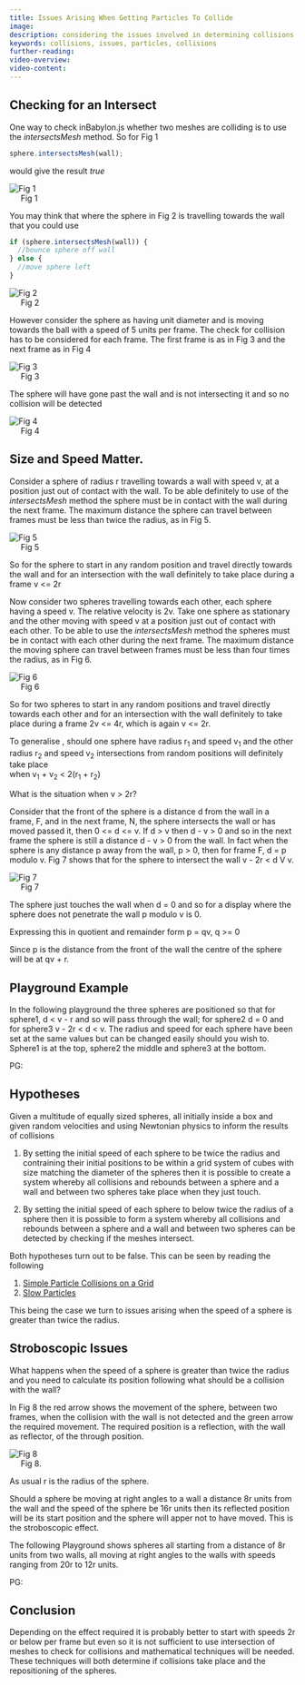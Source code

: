 ```yaml
---
title: Issues Arising When Getting Particles To Collide
image:
description: considering the issues involved in determining collisions of particles and their effect
keywords: collisions, issues, particles, collisions
further-reading:
video-overview:
video-content:
---
```


## Checking for an Intersect

One way to check inBabylon.js whether two meshes are colliding is to use the _intersectsMesh_ method. So for Fig 1

```javascript
sphere.intersectsMesh(wall);
```

would give the result _true_

![Fig 1](/img/samples/collide4.jpg)  
&nbsp;&nbsp;&nbsp;&nbsp;&nbsp;Fig 1

You may think that where the sphere in Fig 2 is travelling towards the wall that you could use

```javascript
if (sphere.intersectsMesh(wall)) {
  //bounce sphere off wall
} else {
  //move sphere left
}
```

![Fig 2](/img/samples/collide2.jpg)  
&nbsp;&nbsp;&nbsp;&nbsp;&nbsp;Fig 2

However consider the sphere as having unit diameter and is moving towards the ball with a speed of 5 units per frame. The check for collision has to be
considered for each frame. The first frame is as in Fig 3 and the next frame as in Fig 4

![Fig 3](/img/samples/collide2.jpg)  
&nbsp;&nbsp;&nbsp;&nbsp;&nbsp;Fig 3

The sphere will have gone past the wall and is not intersecting it and so no collision will be detected

![Fig 4](/img/samples/collide3.jpg)  
&nbsp;&nbsp;&nbsp;&nbsp;&nbsp;Fig 4

## Size and Speed Matter.

Consider a sphere of radius r travelling towards a wall with speed v, at a position just out of contact with the wall. To be able definitely to use of the _intersectsMesh_ method the sphere must be in contact with the wall during the next frame. The maximum distance the sphere can travel between frames must be less than twice the radius, as in Fig 5.

![Fig 5](/img/samples/collide5.jpg)  
&nbsp;&nbsp;&nbsp;&nbsp;&nbsp;Fig 5

So for the sphere to start in any random position and travel directly towards the wall and for an intersection with the wall definitely to take place during a frame v &lt;= 2r

Now consider two spheres travelling towards each other, each sphere having a speed v. The relative velocity is 2v. Take one sphere as stationary and the other moving with speed v at a position just out of contact with each other. To be able to use the _intersectsMesh_ method the spheres must be in contact with each other during the next frame. The maximum distance the moving sphere can travel between frames must be less than four times the radius, as in Fig 6.

![Fig 6](/img/samples/collide6.jpg)  
&nbsp;&nbsp;&nbsp;&nbsp;&nbsp;Fig 6

So for two spheres to start in any random positions and travel directly towards each other and for an intersection with the wall definitely to take place during a frame 2v &lt;= 4r, which is again v &lt;= 2r.

To generalise , should one sphere have radius r<sub>1</sub> and speed v<sub>1</sub> and the other radius r<sub>2</sub> and speed v<sub>2</sub>
intersections from random positions will definitely take place  
when v<sub>1</sub> + v<sub>2</sub> < 2(r<sub>1</sub> + r<sub>2</sub>)

What is the situation when v > 2r?

Consider that the front of the sphere is a distance d from the wall in a frame, F, and in the next frame, N, the sphere intersects the wall or has moved passed it, then 0 &lt;= d &lt;= v. If d &gt; v then d - v &gt; 0 and so in the next frame the sphere is still a distance d - v &gt; 0 from the wall. In fact when the sphere is any distance p away from the wall, p &gt; 0, then for frame F, d = p modulo v. Fig 7 shows that for the sphere to intersect the wall v - 2r &lt; d V v.

![Fig 7](/img/samples/collide7.jpg)  
&nbsp;&nbsp;&nbsp;&nbsp;&nbsp;Fig 7

The sphere just touches the wall when d = 0 and so for a display where the sphere does not penetrate the wall p modulo v is 0.

Expressing this in quotient and remainder form p = qv, q &gt;= 0

Since p is the distance from the front of the wall the centre of the sphere will be at qv + r.

## Playground Example

In the following playground the three spheres are positioned so that for sphere1, d &lt; v - r and so will pass through the wall; for sphere2
d = 0 and for sphere3 v - 2r &lt; d &lt; v. The radius and speed for each sphere have been set at the same values but can be changed easily should you wish to.
Sphere1 is at the top, sphere2 the middle and sphere3 at the bottom.

PG: <Playground id="#1LOEWK#1" title="Spheres Collide With Walls" description="Shows the effect of speed on colliions."/>

## Hypotheses

Given a multitude of equally sized spheres, all initially inside a box and given random velocities and using Newtonian physics to inform the results of collisions

1. By setting the initial speed of each sphere to be twice the radius and contraining their initial positions to be within a grid system of cubes with size matching the diameter of the spheres then it is possible to create a system whereby all collisions and rebounds between a sphere and a wall and between two spheres take place when they just touch.

2. By setting the initial speed of each sphere to below twice the radius of a sphere then it is possible to form a system whereby all collisions and rebounds between a sphere and a wall and between two spheres can be detected by checking if the meshes intersect.

Both hypotheses turn out to be false. This can be seen by reading the following

1. [Simple Particle Collisions on a Grid](/guidedLearning/workshop/Grid_Moves)
2. [Slow Particles](/guidedLearning/workshop/Slow_Collide)

This being the case we turn to issues arising when the speed of a sphere is greater than twice the radius.

## Stroboscopic Issues

What happens when the speed of a sphere is greater than twice the radius and you need to calculate its position following what should be a collision with the wall?

In Fig 8 the red arrow shows the movement of the sphere, between two frames, when the collision with the wall is not detected and the green arrow the required movement. The required position is a reflection, with the wall as reflector, of the through position.

![Fig 8](/img/samples/collide15.jpg)  
&nbsp;&nbsp;&nbsp;&nbsp;&nbsp;Fig 8.

As usual r is the radius of the sphere.

Should a sphere be moving at right angles to a wall a distance 8r units from the wall and the speed of the sphere be 16r units then its reflected position will be its start position and the sphere will apper not to have moved. This is the stroboscopic effect.

The following Playground shows spheres all starting from a distance of 8r units from two walls, all moving at right angles to the walls with speeds ranging from 20r to 12r units.

PG: <Playground id="#1LOEWK#2" title="Strobing Effect" description="Shows the effect of position, radius and speed."/>

## Conclusion

Depending on the effect required it is probably better to start with speeds 2r or below per frame but even so it is not sufficient to use intersection of meshes to check for collisions and mathematical techniques will be needed. These techniques will both determine if collisions take place and the repositioning of the spheres.
